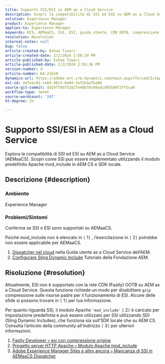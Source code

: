 ```yaml
---
title: Supporto SSI/ESI in AEM as a Cloud Service
description: Scopri la compatibilità di SSI ed ESI su AEM as a Cloud Service ( AEMaaCS).
solution: Experience Manager
product: Experience Manager
applies-to: Experience Manager
keywords: KCS, AEMaaCS, SSI, ESI, guida utente, CDN OOTB, compressione Gzip, fondazione AEM, SDI, SDK
resolution: Resolution
internal-notes: null
bug: false
article-created-by: Eshaa Tiwari
article-created-date: 2/2/2024 2:50:19 PM
article-published-by: Eshaa Tiwari
article-published-date: 2/2/2024 2:56:36 PM
version-number: 4
article-number: KA-21610
dynamics-url: https://adobe-ent.crm.dynamics.com/main.aspx?forceUCI=1&pagetype=entityrecord&etn=knowledgearticle&id=b9a17660-dac1-ee11-9079-6045bd006268
exl-id: 4a7eac81-ce69-40c5-8a0d-3af2baa7ba86
source-git-commit: dd19f78d752827e48b7dc68adcd95500f2ffbca0
workflow-type: tm+mt
source-wordcount: '247'
ht-degree: 2%

---
```


# Supporto SSI/ESI in AEM as a Cloud Service


Esplora la compatibilità di SSI ed ESI su AEM as a Cloud Service (AEMaaCS). Scopri come SSI può essere implementato utilizzando il modulo predefinito Apache mod_include in AEM CS e SDK locale.

## Descrizione {#description}


### <b>Ambiente</b>

Experience Manager



### <b>Problemi/Sintomi</b>

Conferma se SSI o ESI sono supportati su AEMaaCS.

Poiché mod_include non è elencato in `[` 1`]` , l’esercitazione in `[` 2`]`  potrebbe non essere applicabile per AEMaaCS.

1. [Dispatcher nel cloud](https://experienceleague.adobe.com/docs/experience-manager-cloud-service/content/implementing/content-delivery/disp-overview.html?lang=it) nella Guida utente as a Cloud Service dell’AEM.
2. [Configurare Sling Dynamic Include](https://experienceleague.adobe.com/docs/experience-manager-learn/foundation/development/set-up-sling-dynamic-include.html) Tutorials della Fondazione AEM.





## Risoluzione {#resolution}


Attualmente, ESI non è supportato con la rete CDN (Fastly) OOTB su AEM as a Cloud Service. Questa funzione richiede un modo per disabilitare `gzip` compressione sulle risorse padre per il funzionamento di ESI. Alcune delle sfide si possono trovare in `[` 1`]`  per tua informazione.

Per quanto riguarda SSI, il modulo Apache `'mod_include'` `[` 2`]`  è caricato per impostazione predefinita e può essere utilizzato per SSI utilizzando SDI (Sling Dynamic Includes), che funziona sia sull’SDK locale che su AEM CS. Consulta l’articolo della community all’indirizzo `[` 3`]`  per ulteriori informazioni.

1. [Fastly Developer `>`  esi con compressione origine](https://developer.fastly.com/reference/vcl/statements/esi/#esi-with-origin-compression)
2. [Progetto server HTTP Apache `>`  Modulo Apache mod_include](https://httpd.apache.org/docs/2.4/mod/mod_include.html)
3. [Adobe Experience Manager Sites e altro ancora `>`  Mancanza di SSI in AEMaaCS Dispatcher](https://experienceleaguecommunities.adobe.com/t5/adobe-experience-manager/lack-of-ssi-in-aemaacs-dispatcher/td-p/392044)
